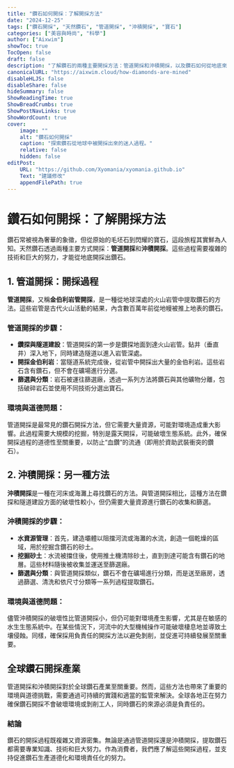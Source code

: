 ```yaml
---
title: "鑽石如何開採：了解開採方法"
date: "2024-12-25"
tags: ["鑽石開採", "天然鑽石", "管道開採", "沖積開採", "寶石"]
categories: ["美容與時尚", "科學"]
author: ["Aixwim"]
showToc: true
TocOpen: false
draft: false
description: "了解鑽石的兩種主要開採方法：管道開採和沖積開採，以及鑽石如何從地底來到您的珠寶盒。"
canonicalURL: "https://aixwim.cloud/how-diamonds-are-mined"
disableHLJS: false
disableShare: false
hideSummary: false
ShowReadingTime: true
ShowBreadCrumbs: true
ShowPostNavLinks: true
ShowWordCount: true
cover:
    image: ""
    alt: "鑽石如何開採"
    caption: "探索鑽石從地球中被開採出來的迷人過程。"
    relative: false
    hidden: false
editPost:
    URL: "https://github.com/Xyomania/xyomania.github.io"
    Text: "建議修改"
    appendFilePath: true
---
```


# 鑽石如何開採：了解開採方法

鑽石常被視為奢華的象徵，但從原始的毛坯石到閃耀的寶石，這段旅程其實鮮為人知。天然鑽石透過兩種主要方式開採：**管道開採**和**沖積開採**。這些過程需要複雜的技術和巨大的努力，才能從地底開採出鑽石。

## 1. 管道開採：開採過程

**管道開採**，又稱**金伯利岩管開採**，是一種從地球深處的火山岩管中提取鑽石的方法。這些岩管是古代火山活動的結果，內含數百萬年前從地幔被推上地表的鑽石。

### 管道開採的步驟：
- **鑽探與隧道建設**：管道開採的第一步是鑽探地面到達火山岩管。鉆井（垂直井）深入地下，同時建造隧道以進入岩管深處。
- **開採金伯利岩**：當隧道系統完成後，從岩管中開採出大量的金伯利岩。這些岩石含有鑽石，但不會在礦場進行分選。
- **篩選與分類**：岩石被運往篩選廠，透過一系列方法將鑽石與其他礦物分離，包括破碎岩石並使用不同技術分選出寶石。

### 環境與道德問題：
管道開採是最常見的鑽石開採方法，但它需要大量資源，可能對環境造成重大影響。此過程需要大規模的挖掘，特別是露天開採，可能破壞生態系統。此外，確保開採過程的道德性至關重要，以防止“血鑽”的流通（即用於資助武裝衝突的鑽石）。

## 2. 沖積開採：另一種方法

**沖積開採**是一種在河床或海灘上尋找鑽石的方法。與管道開採相比，這種方法在鑽探和隧道建設方面的破壞性較小，但仍需要大量資源進行鑽石的收集和篩選。

### 沖積開採的步驟：
- **水資源管理**：首先，建造壩體以阻擋河流或海灘的水流，創造一個乾燥的區域，用於挖掘含鑽石的砂土。
- **挖掘砂土**：水流被擋住後，使用推土機清除砂土，直到到達可能含有鑽石的地層。這些材料隨後被收集並運送至篩選廠。
- **篩選與分類**：與管道開採類似，鑽石不會在礦場進行分類，而是送至廠房，透過篩選、清洗和依尺寸分類等一系列過程提取鑽石。

### 環境與道德問題：
儘管沖積開採的破壞性比管道開採小，但仍可能對環境產生影響，尤其是在敏感的水生生態系統中。在某些情況下，河流中的大型機械操作可能破壞棲息地並導致土壤侵蝕。同樣，確保採用負責任的開採方法以避免剝削，並促進可持續發展至關重要。

## 全球鑽石開採產業

管道開採和沖積開採對於全球鑽石產業至關重要。然而，這些方法也帶來了重要的環境與道德挑戰，需要通過可持續的實踐和適當的監管來解決。全球各地正在努力確保鑽石開採不會破壞環境或剝削工人，同時鑽石的來源必須是負責任的。

### 結論

鑽石的開採過程既複雜又資源密集。無論是通過管道開採還是沖積開採，提取鑽石都需要專業知識、技術和巨大努力。作為消費者，我們應了解這些開採過程，並支持促進鑽石生產道德化和環境責任化的努力。
